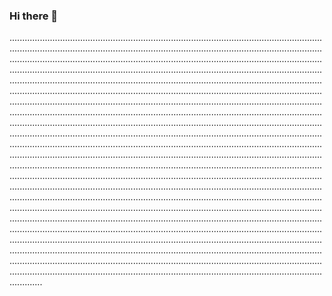 ### Hi there 👋

.................................................................................................................................................................................................................................................................................................................................................................................................................................................................................................................................................................................................................................................................................................................................................................................................................................................................................................................................................................................................................................................................................................................................................................................................................................................................................................................................................................................................................................................................................................................................................................................................................................................................................................................................................................................................................................................................................................................................................................................................................................................................................................................................................................................................................................................................................................................................................................................................................................................................................................................................................................................................................................................................................................................................................................................................................................................................................................................................................................................